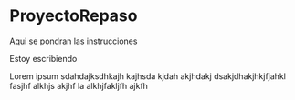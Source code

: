 # ProyectoRepaso
Aqui se pondran las instrucciones

Estoy escribiendo

Lorem ipsum sdahdajksdhkajh kajhsda kjdah akjhdakj dsakjdhakjhkjfjahkl fasjhf alkhjs akjhf la alkhjfakljfh ajkfh 
